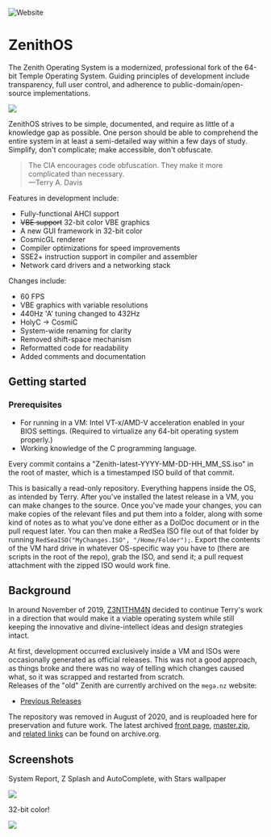 ![Website](https://img.shields.io/website?down_color=lightgray&down_message=offline&style=flat-square&up_color=green&up_message=online&url=https%3A%2F%2Fzenithos.org)
# ZenithOS

The Zenith Operating System is a modernized, professional fork of the 64-bit Temple Operating System. Guiding principles of development include transparency, full user control, and adherence to public-domain/open-source implementations.

![](/screenshots/screenshot2.png)

ZenithOS strives to be simple, documented, and require as little of a knowledge gap as possible. One person should be able to comprehend the entire system in at least a semi-detailed way within a few days of study.
Simplify, don't complicate; make accessible, don't obfuscate.

> The CIA encourages code obfuscation. They make it more complicated than necessary.\
—Terry A. Davis

Features in development include:
  - Fully-functional AHCI support
  - ~~VBE support~~ 32-bit color VBE graphics
  - A new GUI framework in 32-bit color
  - CosmicGL renderer
  - Compiler optimizations for speed improvements
  - SSE2+ instruction support in compiler and assembler
  - Network card drivers and a networking stack


Changes include:
  - 60 FPS
  - VBE graphics with variable resolutions
  - 440Hz 'A' tuning changed to 432Hz
  - HolyC -> CosmiC
  - System-wide renaming for clarity
  - Removed shift-space mechanism
  - Reformatted code for readability
  - Added comments and documentation

## Getting started

### Prerequisites

- For running in a VM: Intel VT-x/AMD-V acceleration enabled in your BIOS settings. (Required to virtualize any 64-bit operating system properly.)
- Working knowledge of the C programming language.

Every commit contains a "Zenith-latest-YYYY-MM-DD-HH_MM_SS.iso" in the root of master, which is a timestamped ISO build of that commit.

This is basically a read-only repository. Everything happens inside the OS, as intended by Terry. After you've installed the latest release in a VM, you can make changes to the source. Once you've made your changes, you can make copies of the relevant files and put them into a folder, along with some kind of notes as to what you've done either as a DolDoc document or in the pull request later. You can then make a RedSea ISO file out of that folder by running `RedSeaISO("MyChanges.ISO", "/Home/Folder");`. Export the contents of the VM hard drive in whatever OS-specific way you have to (there are scripts in the root of the repo), grab the ISO, and send it; a pull request attachment with the zipped ISO would work fine.

## Background

In around November of 2019, [Z3N1THM4N](https://github.com/Z3N1THM4N) decided to continue Terry's work in a direction that would make it a viable operating system while still keeping the innovative and divine-intellect ideas and design strategies intact.

At first, development occurred exclusively inside a VM and ISOs were occasionally generated as official releases. This was not a good approach, as things broke and there was no way of telling which changes caused what, so it was scrapped and restarted from scratch.\
Releases of the "old" Zenith are currently archived on the `mega.nz` website:
  - [Previous Releases](https://mega.nz/#F!ZIEGmSRQ!qvL6Wk6THzE-dazkfT6N3Q)

The repository was removed in August of 2020, and is reuploaded here for preservation and future work. The latest archived [front page](https://web.archive.org/web/20200811190005/https://github.com/VoidNV/ZenithOS/), [master.zip](https://web.archive.org/web/20200811190054/https://codeload.github.com/VoidNV/ZenithOS/zip/master), and [related links](https://web.archive.org/web/*/https://github.com/VoidNV/ZenithOS/*) can be found on archive.org.

## Screenshots

System Report, Z Splash and AutoComplete, with Stars wallpaper

![](/screenshots/screenshot3.png)

32-bit color!

![](/screenshots/screenshot1.png)
